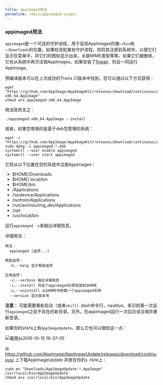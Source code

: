 ```yaml
---
title: appimaged用法
permalink: /docs/appimaged-usage/
---
```


### appimaged用法

`appimaged`是一个可选的守护进程，用于监视AppImages的像`~/bin`和`~/Downloads`的位置，如果检测到某些守护进程，则将其注册到系统中，以便它们显示在菜单中，将它们的图标显示出来，关联MIME类型等等。如果它们被删除，它也从系统中再次注销AppImages。如果安装了[firejail](https://github.com/netblue30/firejail)，则会一同运行AppImage。

预编译版本可以在上次成功的Travis CI版本中找到，您可以通过以下方式获得：

```
wget "https://github.com/AppImage/AppImageKit/releases/download/continuous/appimaged-x86_64.AppImage"
chmod a+x appimaged-x86_64.AppImage
```

用法简而言之：

```
./appimaged-x86_64.AppImage --install
```

或者，如果您使用的是基于deb包管理的系统：

```
wget -c "https://github.com/AppImage/AppImageKit/releases/download/continuous/appimaged_1.0_amd64.deb"
sudo dpkg -i appimaged_*.deb
systemctl --user enable appimaged
systemctl --user start appimaged
```

它将从以下位置在您的系统中注册AppImages：
* $HOME/Downloads
* $HOME/.local/bin
* $HOME/bin
* /Applications
* /isodevice/Applications
* /isofrom/Applications
* /run/archiso/img_dev/Applications
* /opt
* /usr/local/bin

运行`appimaged -v`来输出详细信息。

详细用法：
```
用法：
  appimaged [选项...]

帮助选项：
  -h,--help 显示帮助选项

应用选项：
  -v,--verbose 输出详细信息
  -i,--install 将这个appimaged实例安装到$HOME
  -u,--uninstall 从$HOME中卸载一个appimaged实例
  --version 显示版本号

```

 __注意：__ 可能需要重新启动（或者`xkill`）dash命令行，nautilus，来识别第一次运行`appimaged`之前不存在的新目录。另外，在appimaged运行一次后应该注销并重新登录。

如果你的`$PATH`上有`AppImageUpdate`，那么它也可以做到这一点：

![截图从2016-10-15 16-37-05](https://cloud.githubusercontent.com/assets/2480569/19410850/0390fe9c-92f6-11e6-9882-3ca6d360a190.jpg)

从 https://github.com/AppImage/AppImageUpdate/releases/download/continuous/ 上下载AppImageUpdate 并放在你的`$ PATH`上：

```
sudo mv "Downloads/AppImageUpdate-*.AppImage" /usr/local/bin/AppImageUpdate
chmod a+x /usr/local/bin/AppImageUpdate
```
